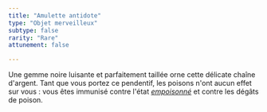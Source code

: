 ```yaml
---
title: "Amulette antidote"
type: "Objet merveilleux"
subtype: false
rarity: "Rare"
attunement: false

---
```

Une gemme noire luisante et parfaitement taillée orne cette délicate chaîne d'argent. Tant que vous portez ce pendentif, les poisons n'ont aucun effet sur vous : vous êtes immunisé contre l'état [_empoisonné_](/gerer-la-sante-du-personnage/#empoisonne) et contre les dégâts de poison.
